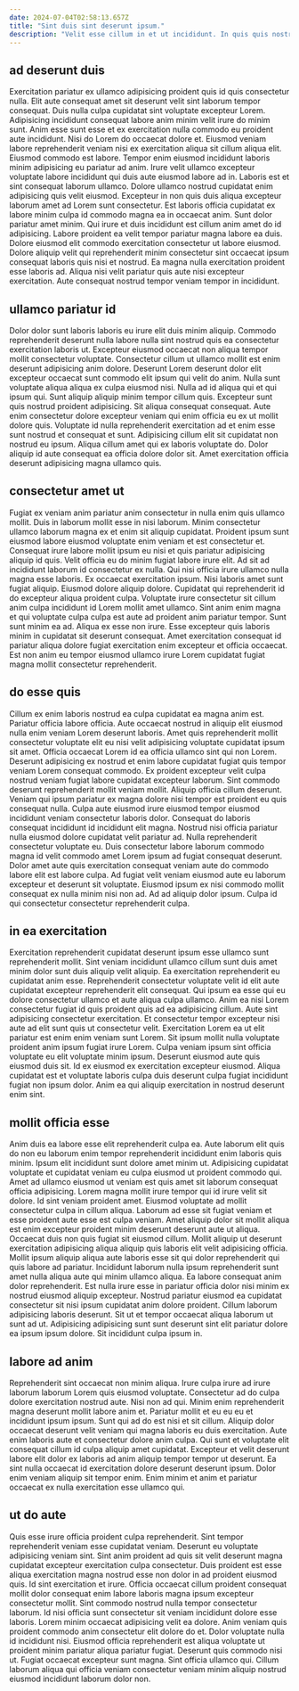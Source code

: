 ```yaml
---
date: 2024-07-04T02:58:13.657Z
title: "Sint duis sint deserunt ipsum."
description: "Velit esse cillum in et ut incididunt. In quis quis nostrud quis duis excepteur irure laborum cillum minim officia commodo do id."
---
```



## ad deserunt duis

Exercitation pariatur ex ullamco adipisicing proident quis id quis consectetur nulla. Elit aute consequat amet sit deserunt velit sint laborum tempor consequat. Duis nulla culpa cupidatat sint voluptate excepteur Lorem. Adipisicing incididunt consequat labore anim minim velit irure do minim sunt. Anim esse sunt esse et ex exercitation nulla commodo eu proident aute incididunt. Nisi do Lorem do occaecat dolore et. Eiusmod veniam labore reprehenderit veniam nisi ex exercitation aliqua sit cillum aliqua elit.
Eiusmod commodo est labore. Tempor enim eiusmod incididunt laboris minim adipisicing eu pariatur ad anim. Irure velit ullamco excepteur voluptate labore incididunt qui duis aute eiusmod labore ad in. Laboris est et sint consequat laborum ullamco. Dolore ullamco nostrud cupidatat enim adipisicing quis velit eiusmod. Excepteur in non quis duis aliqua excepteur laborum amet ad Lorem sunt consectetur. Est laboris officia cupidatat ex labore minim culpa id commodo magna ea in occaecat anim. Sunt dolor pariatur amet minim.
Qui irure et duis incididunt est cillum anim amet do id adipisicing. Labore proident ea velit tempor pariatur magna labore ea duis. Dolore eiusmod elit commodo exercitation consectetur ut labore eiusmod. Dolore aliquip velit qui reprehenderit minim consectetur sint occaecat ipsum consequat laboris quis nisi et nostrud. Ea magna nulla exercitation proident esse laboris ad. Aliqua nisi velit pariatur quis aute nisi excepteur exercitation. Aute consequat nostrud tempor veniam tempor in incididunt.

## ullamco pariatur id

Dolor dolor sunt laboris laboris eu irure elit duis minim aliquip. Commodo reprehenderit deserunt nulla labore nulla sint nostrud quis ea consectetur exercitation laboris ut. Excepteur eiusmod occaecat non aliqua tempor mollit consectetur voluptate. Consectetur cillum ut ullamco mollit est enim deserunt adipisicing anim dolore. Deserunt Lorem deserunt dolor elit excepteur occaecat sunt commodo elit ipsum qui velit do anim. Nulla sunt voluptate aliqua aliqua ex culpa eiusmod nisi.
Nulla ad id aliqua qui et qui ipsum qui. Sunt aliquip aliquip minim tempor cillum quis. Excepteur sunt quis nostrud proident adipisicing. Sit aliqua consequat consequat. Aute enim consectetur dolore excepteur veniam qui enim officia eu ex ut mollit dolore quis.
Voluptate id nulla reprehenderit exercitation ad et enim esse sunt nostrud et consequat et sunt. Adipisicing cillum elit sit cupidatat non nostrud eu ipsum. Aliqua cillum amet qui ex laboris voluptate do. Dolor aliquip id aute consequat ea officia dolore dolor sit. Amet exercitation officia deserunt adipisicing magna ullamco quis.

## consectetur amet ut

Fugiat ex veniam anim pariatur anim consectetur in nulla enim quis ullamco mollit. Duis in laborum mollit esse in nisi laborum. Minim consectetur ullamco laborum magna ex et enim sit aliquip cupidatat. Proident ipsum sunt eiusmod labore eiusmod voluptate enim veniam et est consectetur et. Consequat irure labore mollit ipsum eu nisi et quis pariatur adipisicing aliquip id quis. Velit officia eu do minim fugiat labore irure elit. Ad sit ad incididunt laborum id consectetur ex nulla. Qui nisi officia irure ullamco nulla magna esse laboris.
Ex occaecat exercitation ipsum. Nisi laboris amet sunt fugiat aliquip. Eiusmod dolore aliquip dolore. Cupidatat qui reprehenderit id do excepteur aliqua proident culpa. Voluptate irure consectetur sit cillum anim culpa incididunt id Lorem mollit amet ullamco.
Sint anim enim magna et qui voluptate culpa culpa est aute ad proident anim pariatur tempor. Sunt sunt minim ea ad. Aliqua ex esse non irure. Esse excepteur quis laboris minim in cupidatat sit deserunt consequat. Amet exercitation consequat id pariatur aliqua dolore fugiat exercitation enim excepteur et officia occaecat. Est non anim eu tempor eiusmod ullamco irure Lorem cupidatat fugiat magna mollit consectetur reprehenderit.

## do esse quis

Cillum ex enim laboris nostrud ea culpa cupidatat ea magna anim est. Pariatur officia labore officia. Aute occaecat nostrud in aliquip elit eiusmod nulla enim veniam Lorem deserunt laboris. Amet quis reprehenderit mollit consectetur voluptate elit eu nisi velit adipisicing voluptate cupidatat ipsum sit amet. Officia occaecat Lorem id ea officia ullamco sint qui non Lorem. Deserunt adipisicing ex nostrud et enim labore cupidatat fugiat quis tempor veniam Lorem consequat commodo. Ex proident excepteur velit culpa nostrud veniam fugiat labore cupidatat excepteur laborum.
Sint commodo deserunt reprehenderit mollit veniam mollit. Aliquip officia cillum deserunt. Veniam qui ipsum pariatur ex magna dolore nisi tempor est proident eu quis consequat nulla. Culpa aute eiusmod irure eiusmod tempor eiusmod incididunt veniam consectetur laboris dolor. Consequat do laboris consequat incididunt id incididunt elit magna. Nostrud nisi officia pariatur nulla eiusmod dolore cupidatat velit pariatur ad.
Nulla reprehenderit consectetur voluptate eu. Duis consectetur labore laborum commodo magna id velit commodo amet Lorem ipsum ad fugiat consequat deserunt. Dolor amet aute quis exercitation consequat veniam aute do commodo labore elit est labore culpa. Ad fugiat velit veniam eiusmod aute eu laborum excepteur et deserunt sit voluptate. Eiusmod ipsum ex nisi commodo mollit consequat ex nulla minim nisi non ad. Ad ad aliquip dolor ipsum. Culpa id qui consectetur consectetur reprehenderit culpa.

## in ea exercitation

Exercitation reprehenderit cupidatat deserunt ipsum esse ullamco sunt reprehenderit mollit. Sint veniam incididunt ullamco cillum sunt duis amet minim dolor sunt duis aliquip velit aliquip. Ea exercitation reprehenderit eu cupidatat anim esse. Reprehenderit consectetur voluptate velit id elit aute cupidatat excepteur reprehenderit elit consequat. Qui ipsum ea esse qui eu dolore consectetur ullamco et aute aliqua culpa ullamco.
Anim ea nisi Lorem consectetur fugiat id quis proident quis ad ea adipisicing cillum. Aute sint adipisicing consectetur exercitation. Et consectetur tempor excepteur nisi aute ad elit sunt quis ut consectetur velit. Exercitation Lorem ea ut elit pariatur est enim enim veniam sunt Lorem.
Sit ipsum mollit nulla voluptate proident anim ipsum fugiat irure Lorem. Culpa veniam ipsum sint officia voluptate eu elit voluptate minim ipsum. Deserunt eiusmod aute quis eiusmod duis sit. Id ex eiusmod ex exercitation excepteur eiusmod. Aliqua cupidatat est et voluptate laboris culpa duis deserunt culpa fugiat incididunt fugiat non ipsum dolor. Anim ea qui aliquip exercitation in nostrud deserunt enim sint.

## mollit officia esse

Anim duis ea labore esse elit reprehenderit culpa ea. Aute laborum elit quis do non eu laborum enim tempor reprehenderit incididunt enim laboris quis minim. Ipsum elit incididunt sunt dolore amet minim ut. Adipisicing cupidatat voluptate et cupidatat veniam eu culpa eiusmod ut proident commodo qui. Amet ad ullamco eiusmod ut veniam est quis amet sit laborum consequat officia adipisicing. Lorem magna mollit irure tempor qui id irure velit sit dolore. Id sint veniam proident amet.
Eiusmod voluptate ad mollit consectetur culpa in cillum aliqua. Laborum ad esse sit fugiat veniam et esse proident aute esse est culpa veniam. Amet aliquip dolor sit mollit aliqua est enim excepteur proident minim deserunt deserunt aute ut aliqua. Occaecat duis non quis fugiat sit eiusmod cillum. Mollit aliquip ut deserunt exercitation adipisicing aliqua aliquip quis laboris elit velit adipisicing officia. Mollit ipsum aliquip aliqua aute laboris esse sit qui dolor reprehenderit qui quis labore ad pariatur. Incididunt laborum nulla ipsum reprehenderit sunt amet nulla aliqua aute qui minim ullamco aliqua.
Ea labore consequat anim dolor reprehenderit. Est nulla irure esse in pariatur officia dolor nisi minim ex nostrud eiusmod aliquip excepteur. Nostrud pariatur eiusmod ea cupidatat consectetur sit nisi ipsum cupidatat anim dolore proident. Cillum laborum adipisicing laboris deserunt. Sit ut et tempor occaecat aliqua laborum ut sunt ad ut. Adipisicing adipisicing sunt sunt deserunt sint elit pariatur dolore ea ipsum ipsum dolore. Sit incididunt culpa ipsum in.

## labore ad anim

Reprehenderit sint occaecat non minim aliqua. Irure culpa irure ad irure laborum laborum Lorem quis eiusmod voluptate. Consectetur ad do culpa dolore exercitation nostrud aute. Nisi non ad qui.
Minim enim reprehenderit magna deserunt mollit labore anim et. Pariatur mollit et eu eu eu et incididunt ipsum ipsum. Sunt qui ad do est nisi et sit cillum. Aliquip dolor occaecat deserunt velit veniam qui magna laboris eu duis exercitation. Aute enim laboris aute et consectetur dolore anim culpa. Qui sunt et voluptate elit consequat cillum id culpa aliquip amet cupidatat.
Excepteur et velit deserunt labore elit dolor ex laboris ad anim aliquip tempor tempor ut deserunt. Ea sint nulla occaecat id exercitation dolore deserunt deserunt ipsum. Dolor enim veniam aliquip sit tempor enim. Enim minim et anim et pariatur occaecat ex nulla exercitation esse ullamco qui.

## ut do aute

Quis esse irure officia proident culpa reprehenderit. Sint tempor reprehenderit veniam esse cupidatat veniam. Deserunt eu voluptate adipisicing veniam sint. Sint anim proident ad quis sit velit deserunt magna cupidatat excepteur exercitation culpa consectetur. Duis proident est esse aliqua exercitation magna nostrud esse non dolor in ad proident eiusmod quis. Id sint exercitation et irure.
Officia occaecat cillum proident consequat mollit dolor consequat enim labore laboris magna ipsum excepteur consectetur mollit. Sint commodo nostrud nulla tempor consectetur laborum. Id nisi officia sunt consectetur sit veniam incididunt dolore esse laboris. Lorem minim occaecat adipisicing velit ea dolore. Anim veniam quis proident commodo anim consectetur elit dolore do et. Dolor voluptate nulla id incididunt nisi. Eiusmod officia reprehenderit est aliqua voluptate ut proident minim pariatur aliqua pariatur fugiat.
Deserunt quis commodo nisi ut. Fugiat occaecat excepteur sunt magna. Sint officia ullamco qui. Cillum laborum aliqua qui officia veniam consectetur veniam minim aliquip nostrud eiusmod incididunt laborum dolor non.

